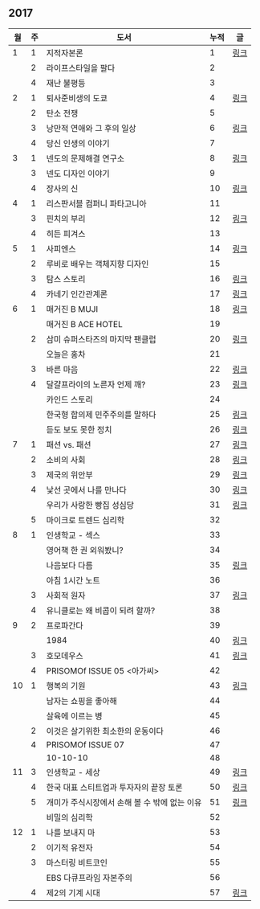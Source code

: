 ## 2017

| 월 | 주 | 도서 | 누적 | 글 |
|---|---|---|---|---|
| 1 | 1 | 지적자본론 | 1 | [링크](./book_reviews/지적_자본론.md) |
|   | 2 | 라이프스타일을 팔다 | 2 | |
|   | 4 | 재난 불평등 | 3 | |
| 2 | 1 | 퇴사준비생의 도쿄 | 4 | [링크](./book_reviews/퇴사준비생의_도쿄.md) |
|   | 2 | 탄소 전쟁 | 5 | |
|   | 3 | 낭만적 연애와 그 후의 일상 | 6 | [링크](./book_reviews/낭만적_연애와_그_후의_일상) |
|   | 4 | 당신 인생의 이야기 | 7 | |
| 3 | 1 | 넨도의 문제해결 연구소 | 8 | [링크](./book_reviews/넨도의_문제해결연구소.md) |
|   | 3 | 넨도 디자인 이야기 | 9 | |
|   | 4 | 장사의 신 | 10 | [링크](./book_reviews/장사의_신.md) |
| 4 | 1 | 리스판서블 컴퍼니 파타고니아 | 11 | |
|   | 3 | 핀치의 부리 | 12 | [링크](./book_reviews/핀치의_부리.md) |
|   | 4 | 히든 피겨스 | 13 | |
| 5 | 1 | 사피엔스 | 14 | [링크](./book_reviews/사피엔스.md) |
|   | 2 | 루비로 배우는 객체지향 디자인 | 15 | |
|   | 3 | 탐스 스토리 | 16 | [링크](./book_reviews/탐스_스토리.md) |
|   | 4 | 카네기 인간관계론 | 17 | [링크](./book_reviews/카네기_인간관계론.md) |
| 6 | 1 | 매거진 B MUJI | 18 | [링크](./book_reviews/매거진_B_MUJI_&_ACE_HOTEL.md) |
|   |   | 매거진 B ACE HOTEL | 19 | |
|   | 2 | 삼미 슈퍼스타즈의 마지막 팬클럽 | 20 | [링크](./book_reviews/삼미_슈퍼스타즈의_마지막_팬클럽.md) |
|   |   | 오늘은 홍차 | 21 | |
|   | 3 | 바른 마음 | 22 | [링크](./book_reviews/바른_마음.md) |
|   | 4 | 달걀프라이의 노른자 언제 깨? | 23 | [링크](./book_reviews/달걀프라이의_노른자_언제_깨.md) |
|   |   | 카인드 스토리 | 24 | |
|   |   | 한국형 합의제 민주주의를 말하다 | 25 | [링크](./book_reviews/한국형_합의제_민주주의를_말하다.md) |
|   |   | 듣도 보도 못한 정치 | 26 | [링크](.book_reviews/듣도_보도_못한_정치.md) |
| 7 | 1 | 패션 vs. 패션 | 27 | [링크](./book_reviews/패션_vs_패션.md) |
|   | 2 | 소비의 사회 | 28 | [링크](./book_reviews/소비의_사회.md) |
|   | 3 | 제국의 위안부 | 29 | [링크](./book_reviews/제국의_위안부.md) |
|   | 4 | 낯선 곳에서 나를 만나다 | 30 | [링크](./book_reviews/낯선_곳에서_나를_만나다.md) |
|   |   | 우리가 사랑한 빵집 성심당 | 31 | [링크](./book_reviews/우리가_사랑한_빵집_성심당.md) |
|   | 5 | 마이크로 트렌드 심리학 | 32 | |
| 8 | 1 | 인생학교 - 섹스 | 33 | |
|   |   | 영어책 한 권 외워봤니? | 34 | |
|   |   | 나음보다 다름 | 35 | [링크](./book_reviews/나음보다_다름.md) |
|   |   | 아침 1시간 노트 | 36 | |
|   | 3 | 사회적 원자 | 37 | [링크](./book_reviews/사회적_원자.md) |
|   | 4 | 유니클로는 왜 비콥이 되려 할까? | 38 | |
| 9 | 2 | 프로파간다 | 39 | |
|   |   | 1984 | 40 | [링크](./book_reviews/프로파간다_1984.md) |
|   | 3 | 호모데우스 | 41 | [링크](./book_reviews/호모데우스.md) |
|   | 4 | PRISOMOf ISSUE 05 <아가씨> | 42 | |
| 10 | 1 | 행복의 기원 | 43 | [링크](./book_reviews/행복의_기원.md) |
|    |   | 남자는 쇼핑을 좋아해 | 44 | |
|    |   | 살육에 이르는 병 | 45 | |
|    | 2 | 이것은 살기위한 최소한의 운동이다 | 46 | |
|    | 4 | PRISOMOf ISSUE 07 <Her> | 47 | |
|    |   | 10-10-10 | 48 | |
| 11 | 3 | 인생학교 - 세상 | 49| [링크](./book_reviews/인생학교_세상.md) |
|    | 4 | 한국 대표 스티트업과 투자자의 끝장 토론 | 50 | [링크](./book_reviews/한국_대표_스티트업과_투자자의_끝장_토론.md) |
|    | 5 | 개미가 주식시장에서 손해 볼 수 밖에 없는 이유 | 51 | [링크](./book_reviews/개미가_주식시장에서_손해_볼_수_밖에_없는_이유.md) |
|    |   | 비밀의 심리학 | 52 | |
| 12 | 1 | 나를 보내지 마 | 53 | |
|    | 2 | 이기적 유전자 | 54 | |
|    | 3 | 마스터링 비트코인 | 55 | |
|    |   | EBS 다큐프라임 자본주의 | 56 | |
|    | 4 | 제2의 기계 시대 | 57 | [링크](./book_reviews/제2의_기계_시대.md) |
